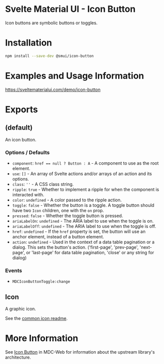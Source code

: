 # Svelte Material UI - Icon Button

Icon buttons are symbolic buttons or toggles.

# Installation

```sh
npm install --save-dev @smui/icon-button
```

# Examples and Usage Information

https://sveltematerialui.com/demo/icon-button

# Exports

## (default)

An icon button.

### Options / Defaults

- `component`: `href == null ? Button : A` - A component to use as the root element.
- `use`: `[]` - An array of Svelte actions and/or arrays of an action and its options.
- `class`: `''` - A CSS class string.
- `ripple`: `true` - Whether to implement a ripple for when the component is interacted with.
- `color`: `undefined` - A color passed to the ripple action.
- `toggle`: `false` - Whether the button is a toggle. A toggle button should have two `Icon` children, one with the `on` prop.
- `pressed`: `false` - Whether the toggle button is pressed.
- `ariaLabelOn`: `undefined` - The ARIA label to use when the toggle is on.
- `ariaLabelOff`: `undefined` - The ARIA label to use when the toggle is off.
- `href`: `undefined` - If the `href` property is set, the button will use an anchor element, instead of a button element.
- `action`: `undefined` - Used in the context of a data table pagination or a dialog. This sets the button's action. ('first-page', 'prev-page', 'next-page', or 'last-page' for data table pagination, 'close' or any string for dialog)

### Events

- `MDCIconButtonToggle:change`

## Icon

A graphic icon.

See the [common icon readme](/packages/common/README.md#icon).

# More Information

See [Icon Button](https://github.com/material-components/material-components-web/tree/v14.0.0/packages/mdc-icon-button) in MDC-Web for information about the upstream library's architecture.
